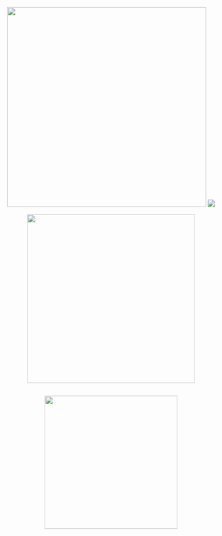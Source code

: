 <p align="center">
  <img width="450" src="https://i.imgur.com/bSWUXea.png">
  <img src="https://readme-typing-svg.herokuapp.com?font=Fira+Code&duration=2000&pause=200&color=FFA5A5&center=true&vCenter=true&width=1000&height=30&lines=and+i+dont+blame+you;if+you+want+to;bury+me+in+your+memory;im+not+the+boy+i+ought+to+be+%2C+but;maybe+when+you+tell+your+friends;you+can+tell+them+what+you+saw+in+me;and+not+the+way+i+am+.;+;+">












<p align="center">
  <img width="380" src="https://i.imgur.com/vvjQzT8.png">
</p>
  
##

<p align="center">
  <img width="300" src="https://i.imgur.com/jhsg1Cr.png">
</p>

